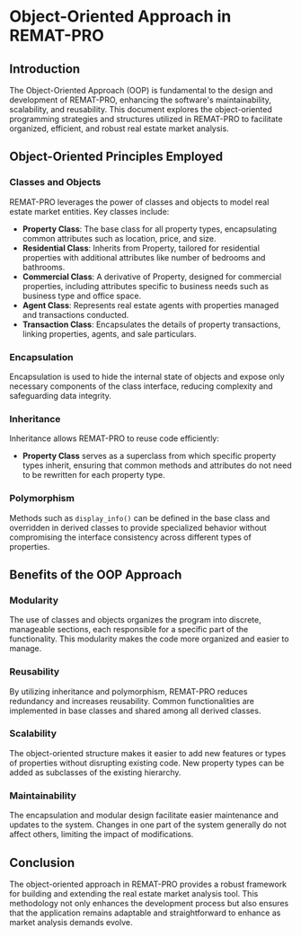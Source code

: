 # Object-Oriented Approach in REMAT-PRO

## Introduction

The Object-Oriented Approach (OOP) is fundamental to the design and development of REMAT-PRO, enhancing the software's maintainability, scalability, and reusability. This document explores the object-oriented programming strategies and structures utilized in REMAT-PRO to facilitate organized, efficient, and robust real estate market analysis.

## Object-Oriented Principles Employed

### Classes and Objects

REMAT-PRO leverages the power of classes and objects to model real estate market entities. Key classes include:

- **Property Class**: The base class for all property types, encapsulating common attributes such as location, price, and size.
- **Residential Class**: Inherits from Property, tailored for residential properties with additional attributes like number of bedrooms and bathrooms.
- **Commercial Class**: A derivative of Property, designed for commercial properties, including attributes specific to business needs such as business type and office space.
- **Agent Class**: Represents real estate agents with properties managed and transactions conducted.
- **Transaction Class**: Encapsulates the details of property transactions, linking properties, agents, and sale particulars.

### Encapsulation

Encapsulation is used to hide the internal state of objects and expose only necessary components of the class interface, reducing complexity and safeguarding data integrity.

### Inheritance

Inheritance allows REMAT-PRO to reuse code efficiently:

- **Property Class** serves as a superclass from which specific property types inherit, ensuring that common methods and attributes do not need to be rewritten for each property type.

### Polymorphism

Methods such as `display_info()` can be defined in the base class and overridden in derived classes to provide specialized behavior without compromising the interface consistency across different types of properties.

## Benefits of the OOP Approach

### Modularity

The use of classes and objects organizes the program into discrete, manageable sections, each responsible for a specific part of the functionality. This modularity makes the code more organized and easier to manage.

### Reusability

By utilizing inheritance and polymorphism, REMAT-PRO reduces redundancy and increases reusability. Common functionalities are implemented in base classes and shared among all derived classes.

### Scalability

The object-oriented structure makes it easier to add new features or types of properties without disrupting existing code. New property types can be added as subclasses of the existing hierarchy.

### Maintainability

The encapsulation and modular design facilitate easier maintenance and updates to the system. Changes in one part of the system generally do not affect others, limiting the impact of modifications.

## Conclusion

The object-oriented approach in REMAT-PRO provides a robust framework for building and extending the real estate market analysis tool. This methodology not only enhances the development process but also ensures that the application remains adaptable and straightforward to enhance as market analysis demands evolve.
